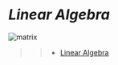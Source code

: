 # *_Linear Algebra_*

![matrix](https://user-images.githubusercontent.com/85587286/183429785-3c93d39c-9f34-4f0b-aca8-b030d28adf0e.jpg)
 
>> * [Linear Algebra](https://github.com/elkinguerrero007/holbertonschool-machine_learning/tree/main/math/0x00-linear_algebra)
